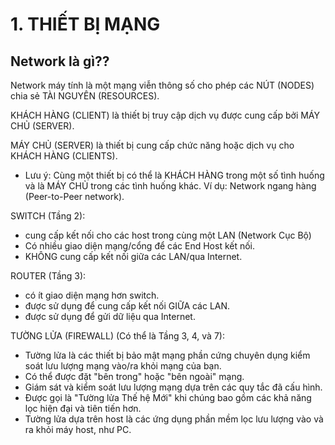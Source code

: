 # 1. THIẾT BỊ MẠNG

## Network là gì??

Network máy tính là một mạng viễn thông số cho phép các NÚT (NODES) chia sẻ TÀI NGUYÊN (RESOURCES).

KHÁCH HÀNG (CLIENT) là thiết bị truy cập dịch vụ được cung cấp bởi MÁY CHỦ (SERVER).

MÁY CHỦ (SERVER) là thiết bị cung cấp chức năng hoặc dịch vụ cho KHÁCH HÀNG (CLIENTS).

- Lưu ý: Cùng một thiết bị có thể là KHÁCH HÀNG trong một số tình huống và là MÁY CHỦ trong các tình huống khác. Ví dụ: Network ngang hàng (Peer-to-Peer network).

SWITCH (Tầng 2):

- cung cấp kết nối cho các host trong cùng một LAN (Network Cục Bộ)
- Có nhiều giao diện mạng/cổng để các End Host kết nối.
- KHÔNG cung cấp kết nối giữa các LAN/qua Internet.

ROUTER (Tầng 3):

- có ít giao diện mạng hơn switch.
- được sử dụng để cung cấp kết nối GIỮA các LAN.
- được sử dụng để gửi dữ liệu qua Internet.

TƯỜNG LỬA (FIREWALL) (Có thể là Tầng 3, 4, và 7):

- Tường lửa là các thiết bị bảo mật mạng phần cứng chuyên dụng kiểm soát lưu lượng mạng vào/ra khỏi mạng của bạn.
- Có thể được đặt "bên trong" hoặc "bên ngoài" mạng.
- Giám sát và kiểm soát lưu lượng mạng dựa trên các quy tắc đã cấu hình.
- Được gọi là "Tường lửa Thế hệ Mới" khi chúng bao gồm các khả năng lọc hiện đại và tiên tiến hơn.
- Tường lửa dựa trên host là các ứng dụng phần mềm lọc lưu lượng vào và ra khỏi máy host, như PC.
